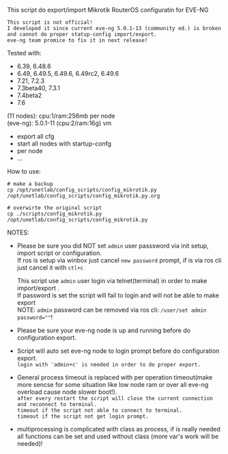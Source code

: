 This script do export/import Mikrotik RouterOS configuratin for EVE-NG   

```
This script is not official!
I developed it since current eve-ng 5.0.1-13 (community ed.) is broken and cannot do proper statup-config import/export.
eve-ng team promice to fix it in next release!
```

Tested with:   

- 6.39, 6.48.6
- 6.49, 6.49.5, 6.49.6, 6.49rc2, 6.49.6  
- 7.21, 7.2.3
- 7.3beta40, 7.3.1
- 7.4beta2
- 7.6

(11 nodes): cpu:1/ram:256mb per node   
(eve-ng): 5.0.1-11 (cpu:2/ram:16g) vm  

- export all cfg
- start all nodes with startup-confg
- per node
- ...

How to use:

```
# make a backup
cp /opt/unetlab/config_scripts/config_mikrotik.py /opt/unetlab/config_scripts/config_mikrotik.py.org

# overwirte the original script
cp ./scripts/config_mikrotik.py /opt/unetlab/config_scripts/config_mikrotik.py
```

NOTES: 
- Please be sure you did NOT set `admin` user passsword via init setup, import script or configuration.  
  If ros is setup via winbox just cancel `new password` prompt, if is via ros cli just cancel it with `ctl+c`  
  
  This script use `admin` user login via telnet(terminal) in order to make import/export .  
  If password is set the script will fail to login and will not be able to make export  
  NOTE: `admin` password can be removed via ros cli: `/user/set admin password=""`!  

- Please be sure your eve-ng node is up and running before do configuration export.   
- Script will auto set eve-ng node to login prompt before do configuration export.   
  `login with 'admin+c' is needed in order to do proper export.  `
- General process timeout is replaced with per operation timeout(make more sencse for some situation like low node ram or over all eve-ng overload cause node slower boot!).  
  `after every restart the script will close the current connection and reconnect to terminal.`  
  `timeout if the script not able to connect to terminal.`  
  `timeout if the script not get login prompt.`  
- multiprocessing is complicated with class as process, if is really needed all functions can be set and used without class (more var's work will be needed)!  

